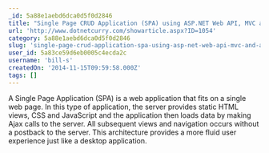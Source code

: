 ```yaml
---
_id: 5a88e1aebd6dca0d5f0d2846
title: "Single Page CRUD Application (SPA) using ASP.NET Web API, MVC and Angular.js "
url: 'http://www.dotnetcurry.com/showarticle.aspx?ID=1054'
category: 5a88e1aebd6dca0d5f0d2846
slug: 'single-page-crud-application-spa-using-asp-net-web-api-mvc-and-angular-js'
user_id: 5a83ce59d6eb0005c4ecda2c
username: 'bill-s'
createdOn: '2014-11-15T09:59:58.000Z'
tags: []
---
```


A Single Page Application (SPA) is a web application that fits on a single web page. In this type of application, the server provides static HTML views, CSS and JavaScript and the application then loads data by making Ajax calls to the server. All subsequent views and navigation occurs without a postback to the server. This architecture provides a more fluid user experience just like a desktop application.
